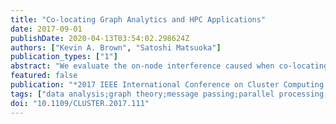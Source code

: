 ```yaml
---
title: "Co-locating Graph Analytics and HPC Applications"
date: 2017-09-01
publishDate: 2020-04-13T03:54:02.298624Z
authors: ["Kevin A. Brown", "Satoshi Matsuoka"]
publication_types: ["1"]
abstract: "We evaluate the on-node interference caused when co-locating traditional high-performance computing applications with a big-data application. Using kernel benchmarks from the NPB suite and a state-of-art graph analytics code, we explore different process placements and effects they have on application performance. Our results show that the most memory intensive HPC application (MG) experienced the highest performance variation during co-location."
featured: false
publication: "*2017 IEEE International Conference on Cluster Computing (CLUSTER)*"
tags: ["data analysis;graph theory;message passing;parallel processing;NPB suite;memory intensive HPC application;on-node interference;kernel benchmarks;high-performance computing applications;Big Data application;graph analytics code;Benchmark testing;Big Data;Interference;Kernel;Resource management;Conferences;Standards;Graph analytics;graph coloring;performance analysis;co-location;node-sharing;HPC"]
doi: "10.1109/CLUSTER.2017.111"
---
```


